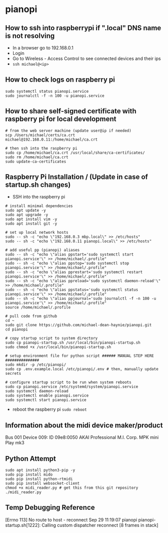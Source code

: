 # pianopi   

## How to ssh into raspberrypi if ".local" DNS name is not resolving
* In a browser go to 192.168.0.1
* Login
* Go to Wireless - Access Control to see connected devices and their ips
* `ssh michael@<ip>`

## How to check logs on raspberry pi
```shell
sudo systemctl status pianopi.service
sudo journalctl -f -n 100 -u pianopi.service
```

## How to share self-signed certificate with raspberry pi for local development
```shell
# from the web server machine (update user@ip if needed)
scp /Users/michael/certs/ca.crt michael@192.168.0.11:/home/michael/ca.crt

# then ssh into the raspberry pi
sudo cp /home/michael/ca.crt /usr/local/share/ca-certificates/
sudo rm /home/michael/ca.crt
sudo update-ca-certificates
```

## Raspberry Pi Installation / (Update in case of startup.sh changes)
* SSH into the raspberry pi
```shell
# install minimal dependencies
sudo apt update -y
sudo apt upgrade -y
sudo apt install vim -y
sudo apt install git -y

# set up local network hosts
sudo -- sh -c "echo \"192.168.0.3 mbp.local\" >> /etc/hosts"
sudo -- sh -c "echo \"192.168.0.11 pianopi.local\" >> /etc/hosts"

# add useful pp (pianopi) aliases
sudo -- sh -c "echo \"alias ppstart='sudo systemctl start pianopi.service'\" >> /home/michael/.profile"
sudo -- sh -c "echo \"alias ppstop='sudo systemctl stop pianopi.service'\" >> /home/michael/.profile"
sudo -- sh -c "echo \"alias pprestart='sudo systemctl restart pianopi.service'\" >> /home/michael/.profile"
sudo -- sh -c "echo \"alias ppreload='sudo systemctl daemon-reload'\" >> /home/michael/.profile"
sudo -- sh -c "echo \"alias ppstatus='sudo systemctl status pianopi.service'\" >> /home/michael/.profile"
sudo -- sh -c "echo \"alias ppjournal='sudo journalctl -f -n 100 -u pianopi.service'\" >> /home/michael/.profile"
source /home/michael/.profile

# pull code from github
cd ~
sudo git clone https://github.com/michael-dean-haynie/pianopi.git
cd pianopi

# copy startup script to system directory
sudo cp pianopi-startup.sh /usr/local/bin/pianopi-startup.sh
sudo chmod +x /usr/local/bin/pianopi-startup.sh

# setup environment file for python script ###### MANUAL STEP HERE ###############
sudo mkdir -p /etc/pianopi/
sudo cp .env.example.local /etc/pianopi/.env # then, manually update secrets

# configure startup script to be run when system reboots
sudo cp pianopi.service /etc/systemd/system/pianopi.service
sudo systemctl daemon-reload
sudo systemctl enable pianopi.service
sudo systemctl start pianopi.service
```
* reboot the raspberry pi `sudo reboot`


## Information about the midi device maker/product
Bus 001 Device 009: ID 09e8:0050 AKAI  Professional M.I. Corp. MPK mini Play mk3    

## Python Attempt
```shell
sudo apt install python3-pip -y
sudo pip install mido
sudo pip install python-rtmidi
sudo pip install websocket-client
chmod +x midi_reader.py # get this from this git repository
./midi_reader.py
```
## Temp Debugging Reference
[Errno 113] No route to host - reconnect
Sep 29 11:19:07 pianopi pianopi-startup.sh[1222]: Calling custom dispatcher reconnect [8 frames in stack]